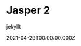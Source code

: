 ---
title: Jasper 2
github: https://github.com/jekyllt/jasper2
demo: https://jekyllt.github.io/jasper2/
license: MIT
author: jekyllt
author_link: ''
author_twitter: ''
date: 2021-04-29T00:00:00.000Z
ssg:
  - Jekyll
cms: null
css: null
category:
  - Blog
description: Full-featured Jekyll port of Ghost's default theme Casper v2
draft: true
publish_date: '2017-11-17T15:53:38Z'
update_date: '2021-05-26T22:33:45Z'
github_star: 702
github_fork: 648
---